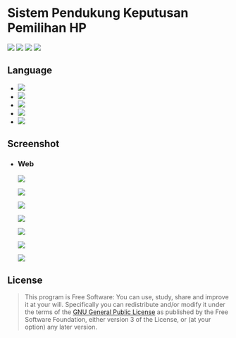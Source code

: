 # Sistem Pendukung Keputusan Pemilihan HP

[![](https://gitlab.com/gitlab-org/gitlab-ee/badges/master/build.svg)](https://wahidari.github.io)
[![](https://semaphoreci.com/api/v1/projects/2f1a5809-418b-4cc2-a1f4-819607579fe7/400484/shields_badge.svg)](https://wahidari.github.io)
[![](https://img.shields.io/badge/docs-latest-brightgreen.svg?style=flat&maxAge=86400)](https://wahidari.github.io)
[![](https://img.shields.io/badge/Find%20Me-%40wahidari-009688.svg?style=social)](https://wahidari.github.io)

## Language

- [![](https://img.shields.io/badge/html-5-FF5722.svg)](https://www.w3schools.com/html/default.asp) 
- [![](https://img.shields.io/badge/css-3-03A9F4.svg)](https://www.w3schools.com/cssref/)
- [![](https://img.shields.io/badge/javascript-1.8-FFCA28.svg)](https://www.w3schools.com/js/default.asp)
- [![](https://img.shields.io/badge/php-7.1.8-673AB7.svg)](https://www.php.net/) 
- [![](https://img.shields.io/badge/mysql-5.0.12-yellow.svg)](https://www.mysql.com/) 

## Screenshot

- ### Web
    
    ![](https://raw.githubusercontent.com/wahidari/spk_pemilihan_hp/master/ss/a.PNG)
    
    ![](https://raw.githubusercontent.com/wahidari/spk_pemilihan_hp/master/ss/b.PNG)
    
    ![](https://raw.githubusercontent.com/wahidari/spk_pemilihan_hp/master/ss/c.PNG)
    
    ![](https://raw.githubusercontent.com/wahidari/spk_pemilihan_hp/master/ss/d.PNG)
    
    ![](https://raw.githubusercontent.com/wahidari/spk_pemilihan_hp/master/ss/e.PNG)
    
    ![](https://raw.githubusercontent.com/wahidari/spk_pemilihan_hp/master/ss/f.PNG)
    
    ![](https://raw.githubusercontent.com/wahidari/spk_pemilihan_hp/master/ss/g.PNG)
    
## License
> This program is Free Software: 
You can use, study, share and improve it at your will. Specifically you can redistribute and/or modify it under the terms of the [GNU General Public License](https://www.gnu.org/licenses/gpl.html) 
as published by the Free Software Foundation, either version 3 of the License, or (at your option) any later version.
